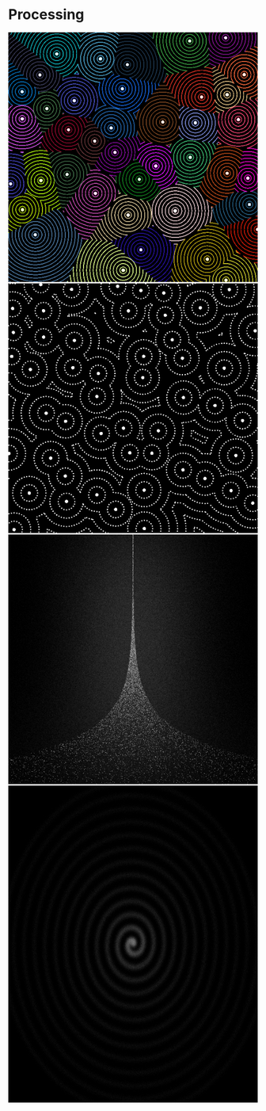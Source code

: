 # Processing



![worleydots-000002](https://github.com/lporanta/Processing/blob/master/demo/worleydots-000002.png)
![worleydots-000026](https://github.com/lporanta/Processing/blob/master/demo/worleydots-000026.png)
![randomStudy-000690](https://github.com/lporanta/Processing/blob/master/demo/randomStudy-000690.png)
<img src="https://github.com/lporanta/Processing/blob/master/demo/randomStudy-002863.png" width="640" height="640">
